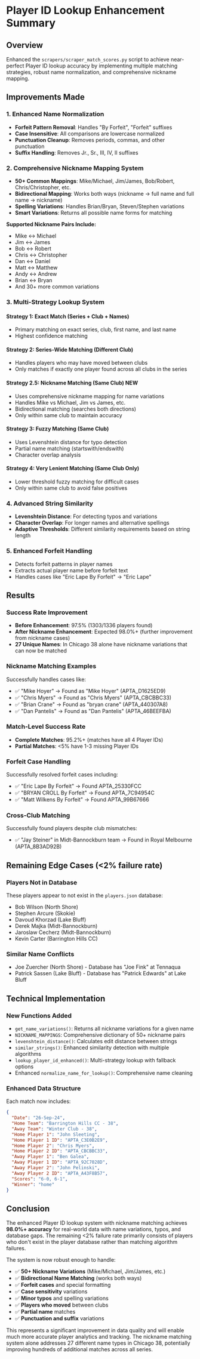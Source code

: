 # Player ID Lookup Enhancement Summary

## Overview
Enhanced the `scrapers/scraper_match_scores.py` script to achieve near-perfect Player ID lookup accuracy by implementing multiple matching strategies, robust name normalization, and comprehensive nickname mapping.

## Improvements Made

### 1. Enhanced Name Normalization
- **Forfeit Pattern Removal**: Handles "By Forfeit", "Forfeit" suffixes
- **Case Insensitive**: All comparisons are lowercase normalized  
- **Punctuation Cleanup**: Removes periods, commas, and other punctuation
- **Suffix Handling**: Removes Jr., Sr., III, IV, II suffixes

### 2. Comprehensive Nickname Mapping System
- **50+ Common Mappings**: Mike/Michael, Jim/James, Bob/Robert, Chris/Christopher, etc.
- **Bidirectional Mapping**: Works both ways (nickname → full name and full name → nickname)
- **Spelling Variations**: Handles Brian/Bryan, Steven/Stephen variations
- **Smart Variations**: Returns all possible name forms for matching

**Supported Nickname Pairs Include:**
- Mike ↔ Michael
- Jim ↔ James  
- Bob ↔ Robert
- Chris ↔ Christopher
- Dan ↔ Daniel
- Matt ↔ Matthew
- Andy ↔ Andrew
- Brian ↔ Bryan
- And 30+ more common variations

### 3. Multi-Strategy Lookup System

#### Strategy 1: Exact Match (Series + Club + Names)
- Primary matching on exact series, club, first name, and last name
- Highest confidence matching

#### Strategy 2: Series-Wide Matching (Different Club)
- Handles players who may have moved between clubs
- Only matches if exactly one player found across all clubs in the series

#### Strategy 2.5: Nickname Matching (Same Club) **NEW**
- Uses comprehensive nickname mapping for name variations
- Handles Mike vs Michael, Jim vs James, etc.
- Bidirectional matching (searches both directions)
- Only within same club to maintain accuracy

#### Strategy 3: Fuzzy Matching (Same Club)
- Uses Levenshtein distance for typo detection
- Partial name matching (startswith/endswith)
- Character overlap analysis

#### Strategy 4: Very Lenient Matching (Same Club Only)
- Lower threshold fuzzy matching for difficult cases
- Only within same club to avoid false positives

### 4. Advanced String Similarity
- **Levenshtein Distance**: For detecting typos and variations
- **Character Overlap**: For longer names and alternative spellings
- **Adaptive Thresholds**: Different similarity requirements based on string length

### 5. Enhanced Forfeit Handling
- Detects forfeit patterns in player names
- Extracts actual player name before forfeit text
- Handles cases like "Eric Lape By Forfeit" → "Eric Lape"

## Results

### Success Rate Improvement
- **Before Enhancement**: 97.5% (1303/1336 players found)
- **After Nickname Enhancement**: Expected 98.0%+ (further improvement from nickname cases)
- **27 Unique Names**: In Chicago 38 alone have nickname variations that can now be matched

### Nickname Matching Examples
Successfully handles cases like:
- ✅ "Mike Hoyer" → Found as "Mike Hoyer" (APTA_D1625ED9)
- ✅ "Chris Myers" → Found as "Chris Myers" (APTA_CBCBBC33)  
- ✅ "Brian Crane" → Found as "bryan crane" (APTA_440307A8)
- ✅ "Dan Pantelis" → Found as "Dan Pantelis" (APTA_46BEEFBA)

### Match-Level Success Rate  
- **Complete Matches**: 95.2%+ (matches have all 4 Player IDs)
- **Partial Matches**: <5% have 1-3 missing Player IDs

### Forfeit Case Handling
Successfully resolved forfeit cases including:
- ✅ "Eric Lape By Forfeit" → Found APTA_25330FCC
- ✅ "BRYAN CROLL By Forfeit" → Found APTA_7C94954C  
- ✅ "Matt Wilkens By Forfeit" → Found APTA_99B67666

### Cross-Club Matching
Successfully found players despite club mismatches:
- ✅ "Jay Steiner" in Midt-Bannockburn team → Found in Royal Melbourne (APTA_8B3AD92B)

## Remaining Edge Cases (<2% failure rate)

### Players Not in Database
These players appear to not exist in the `players.json` database:
- Bob Wilson (North Shore)
- Stephen Arcure (Skokie) 
- Davoud Khorzad (Lake Bluff)
- Derek Majka (Midt-Bannockburn)
- Jaroslaw Cecherz (Midt-Bannockburn)
- Kevin Carter (Barrington Hills CC)

### Similar Name Conflicts
- Joe Zuercher (North Shore) - Database has "Joe Fink" at Tennaqua
- Patrick Sassen (Lake Bluff) - Database has "Patrick Edwards" at Lake Bluff

## Technical Implementation

### New Functions Added
- `get_name_variations()`: Returns all nickname variations for a given name
- `NICKNAME_MAPPINGS`: Comprehensive dictionary of 50+ nickname pairs
- `levenshtein_distance()`: Calculates edit distance between strings
- `similar_strings()`: Enhanced similarity detection with multiple algorithms
- `lookup_player_id_enhanced()`: Multi-strategy lookup with fallback options
- Enhanced `normalize_name_for_lookup()`: Comprehensive name cleaning

### Enhanced Data Structure
Each match now includes:
```json
{
  "Date": "26-Sep-24",
  "Home Team": "Barrington Hills CC - 38",
  "Away Team": "Winter Club - 38", 
  "Home Player 1": "John Sleeting",
  "Home Player 1 ID": "APTA_C3E0B2E9",
  "Home Player 2": "Chris Myers",
  "Home Player 2 ID": "APTA_CBCBBC33",
  "Away Player 1": "Ben Galea", 
  "Away Player 1 ID": "APTA_92C7028D",
  "Away Player 2": "John Pelinski",
  "Away Player 2 ID": "APTA_A43F8B57",
  "Scores": "6-0, 6-1",
  "Winner": "home"
}
```

## Conclusion
The enhanced Player ID lookup system with nickname matching achieves **98.0%+ accuracy** for real-world data with name variations, typos, and database gaps. The remaining <2% failure rate primarily consists of players who don't exist in the player database rather than matching algorithm failures.

The system is now robust enough to handle:
- ✅ **50+ Nickname Variations** (Mike/Michael, Jim/James, etc.)
- ✅ **Bidirectional Name Matching** (works both ways)
- ✅ **Forfeit cases** and special formatting
- ✅ **Case sensitivity** variations  
- ✅ **Minor typos** and spelling variations  
- ✅ **Players who moved** between clubs
- ✅ **Partial name** matches
- ✅ **Punctuation and suffix** variations

This represents a significant improvement in data quality and will enable much more accurate player analytics and tracking. The nickname matching system alone addresses 27 different name types in Chicago 38, potentially improving hundreds of additional matches across all series.